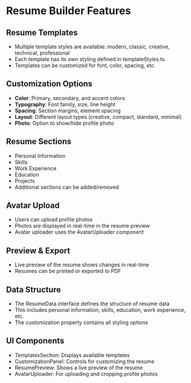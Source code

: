 
# Resume Builder Features

## Resume Templates
- Multiple template styles are available: modern, classic, creative, technical, professional
- Each template has its own styling defined in templateStyles.ts
- Templates can be customized for font, color, spacing, etc.

## Customization Options
- **Color**: Primary, secondary, and accent colors
- **Typography**: Font family, size, line height
- **Spacing**: Section margins, element spacing
- **Layout**: Different layout types (creative, compact, standard, minimal)
- **Photo**: Option to show/hide profile photo

## Resume Sections
- Personal Information
- Skills
- Work Experience
- Education
- Projects
- Additional sections can be added/removed

## Avatar Upload
- Users can upload profile photos
- Photos are displayed in real-time in the resume preview
- Avatar uploader uses the AvatarUploader component

## Preview & Export
- Live preview of the resume shows changes in real-time
- Resumes can be printed or exported to PDF

## Data Structure
- The ResumeData interface defines the structure of resume data
- This includes personal information, skills, education, work experience, etc.
- The customization property contains all styling options

## UI Components
- TemplatesSection: Displays available templates
- CustomizationPanel: Controls for customizing the resume
- ResumePreview: Shows a live preview of the resume
- AvatarUploader: For uploading and cropping profile photos
